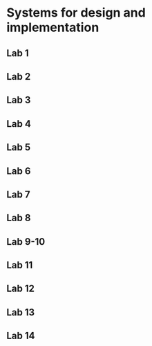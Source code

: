 # Systems for design and implementation
## Lab 1
[](https://github.com/ciuiseb/UBB/tree/main/Semestrul%204/SDI/lab01)

## Lab 2
[](https://github.com/ciuiseb/UBB/tree/main/Semestrul%204/SDI/lab02)

## Lab 3
[](https://github.com/ciuiseb/UBB/tree/main/Semestrul%204/SDI/lab03)
## Lab 4
[](https://github.com/ciuiseb/UBB/tree/main/Semestrul%204/SDI/lab04)

## Lab 5
[](https://github.com/ciuiseb/UBB/tree/main/Semestrul%204/SDI/lab05)

## Lab 6
[](https://github.com/ciuiseb/UBB/tree/main/Semestrul%204/SDI/lab06)

## Lab 7
[](https://github.com/ciuiseb/UBB/tree/main/Semestrul%204/SDI/lab07)

## Lab 8
[](https://github.com/ciuiseb/UBB/tree/main/Semestrul%204/SDI/lab08)

## Lab 9-10
[](https://github.com/ciuiseb/UBB/tree/main/Semestrul%204/SDI/lab09-10)

## Lab 11
[](https://github.com/ciuiseb/UBB/tree/main/Semestrul%204/SDI/lab11)

## Lab 12
[](https://github.com/ciuiseb/UBB/tree/main/Semestrul%204/SDI/lab12)

## Lab 13
[](https://github.com/ciuiseb/UBB/tree/main/Semestrul%204/SDI/lab13)

## Lab 14
[](https://github.com/ciuiseb/UBB/tree/main/Semestrul%204/SDI/lab14)
